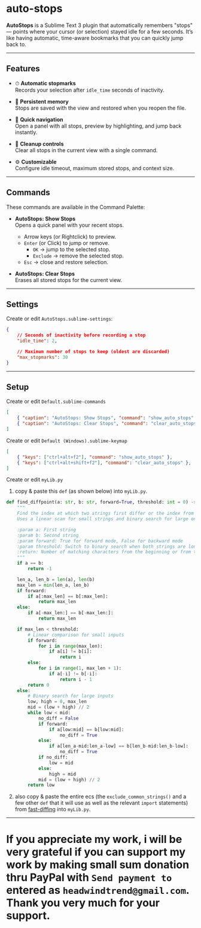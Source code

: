 # auto-stops
**AutoStops** is a Sublime Text 3 plugin that automatically remembers "stops" —   points where your cursor (or selection) stayed idle for a few seconds.   It’s like having automatic, time-aware bookmarks that you can quickly jump back to.

---

## Features

- ⏱ **Automatic stopmarks**  
  Records your selection after `idle_time` seconds of inactivity.

- 📌 **Persistent memory**  
  Stops are saved with the view and restored when you reopen the file.

- 🧭 **Quick navigation**  
  Open a panel with all stops, preview by highlighting, and jump back instantly.

- 🧹 **Cleanup controls**  
  Clear all stops in the current view with a single command.

- ⚙️ **Customizable**  
  Configure idle timeout, maximum stored stops, and context size.

---

## Commands

These commands are available in the Command Palette:

- **AutoStops: Show Stops**  
  Opens a quick panel with your recent stops.  
  - Arrow keys (or Rightclick) to preview.
  - `Enter` (or Click) to jump or remove.
    - `OK` → jump to the selected stop.  
    - `Exclude` → remove the selected stop.  
  - `Esc` → close and restore selection.

- **AutoStops: Clear Stops**  
  Erases all stored stops for the current view.

---

## Settings

Create or edit `AutoStops.sublime-settings`:

```json
{
    // Seconds of inactivity before recording a stop
    "idle_time": 2,

    // Maximum number of stops to keep (oldest are discarded)
    "max_stopmarks": 30
}
```

---

## Setup

Create or edit `Default.sublime-commands`

```json
[
    { "caption": "AutoStops: Show Stops", "command": "show_auto_stops" },
    { "caption": "AutoStops: Clear Stops", "command": "clear_auto_stops" }
]
```

Create or edit `Default (Windows).sublime-keymap`

```json
[
	{ "keys": ["ctrl+alt+f2"], "command": "show_auto_stops" },
	{ "keys": ["ctrl+alt+shift+f2"], "command": "clear_auto_stops" },
]
```

Create or edit `myLib.py`

1. copy & paste this `def` (as shown below) into `myLib.py`.
```python
def find_diffpoint(a: str, b: str, forward=True, threshold: int = 0) -> int:
	"""
	Find the index at which two strings first differ or the index from the end where two strings start to differ.
	Uses a linear scan for small strings and binary search for large ones.

	:param a: First string
	:param b: Second string
	:param forward: True for forward mode, False for backward mode
	:param threshold: Switch to binary search when both strings are longer than this
	:return: Number of matching characters from the beginning or from the end (depends on the argument 'forward'), or return -1 if identical
	"""
	if a == b:
		return -1

	len_a, len_b = len(a), len(b)
	max_len = min(len_a, len_b)
	if forward:
		if a[:max_len] == b[:max_len]:
			return max_len
	else:
		if a[-max_len:] == b[-max_len:]:
			return max_len

	if max_len < threshold:
		# Linear comparison for small inputs
		if forward:
			for i in range(max_len):
				if a[i] != b[i]:
					return i
		else:
			for i in range(1, max_len + 1):
				if a[-i] != b[-i]:
					return i - 1
		return 0
	else:
		# Binary search for large inputs
		low, high = 0, max_len
		mid = (low + high) // 2
		while low < mid:
			no_diff = False
			if forward:
				if a[low:mid] == b[low:mid]:
					no_diff = True
			else:
				if a[len_a-mid:len_a-low] == b[len_b-mid:len_b-low]:
					no_diff = True
			if no_diff:
				low = mid
			else:
				high = mid
			mid = (low + high) // 2
		return low
```
2. also copy & paste the entire ecs (the `exclude_common_strings()` and a few other `def` that it will use as well as the relevant `import` statements) from [fast-diffing](https://github.com/headwindtrend/fast-diffing/blob/main/diffing.py) into `myLib.py`.

---

# If you appreciate my work, i will be very grateful if you can support my work by making small sum donation thru PayPal with `Send payment to` entered as `headwindtrend@gmail.com`. Thank you very much for your support.

